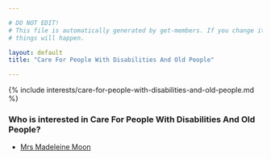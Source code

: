 ```yaml
---

# DO NOT EDIT!
# This file is automatically generated by get-members. If you change it, bad
# things will happen.

layout: default
title: "Care For People With Disabilities And Old People"

---
```


{% include interests/care-for-people-with-disabilities-and-old-people.md %}

### Who is interested in Care For People With Disabilities And Old People?


* [Mrs Madeleine Moon](/members/mrs-madeleine-moon.html)
